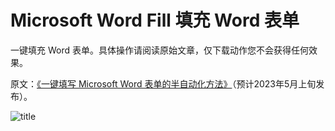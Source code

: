 # Microsoft Word Fill 填充 Word 表单

一键填充 Word 表单。具体操作请阅读原始文章，仅下载动作您不会获得任何效果。

原文：[《一键填写 Microsoft Word 表单的半自动化方法》](https://utgd.net/article/20143)（预计2023年5月上旬发布）。

![title](img.jpg)